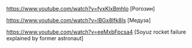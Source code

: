 https://www.youtube.com/watch?v=fyxKlxBmhlo [Рогозин]

https://www.youtube.com/watch?v=lBGx8lfk8Is [Медуза]

https://www.youtube.com/watch?v=eeMxbFpcsa4 [Soyuz rocket failure explained by former astronaut]
